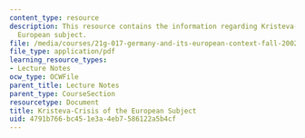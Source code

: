 ```yaml
---
content_type: resource
description: This resource contains the information regarding Kristeva-crisis of the
  European subject.
file: /media/courses/21g-017-germany-and-its-european-context-fall-2002/4791b766bc451e3a4eb7586122a5b4cf_MIT21G_017F02_lec_6_2.pdf
file_type: application/pdf
learning_resource_types:
- Lecture Notes
ocw_type: OCWFile
parent_title: Lecture Notes
parent_type: CourseSection
resourcetype: Document
title: Kristeva-Crisis of the European Subject
uid: 4791b766-bc45-1e3a-4eb7-586122a5b4cf
---
```


